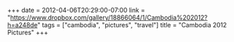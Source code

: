 +++
date = 2012-04-06T20:29:00-07:00
link = "https://www.dropbox.com/gallery/18866064/1/Cambodia%202012?h=a248de"
tags = ["cambodia", "pictures", "travel"]
title = "Cambodia 2012 Pictures"
+++
